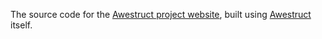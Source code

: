 The source code for the [Awestruct project website](https://awestruct.github.io), built using [Awestruct](https://github.com/awestruct/awestruct) itself.
